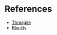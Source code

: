 # References

- [Threagile](https://threagile.io)
- [Blockly](https://developers.google.com/blockly)

